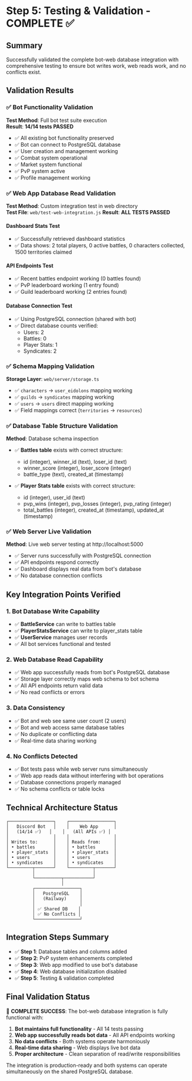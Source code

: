 # Step 5: Testing & Validation - COMPLETE ✅

## Summary
Successfully validated the complete bot-web database integration with comprehensive testing to ensure bot writes work, web reads work, and no conflicts exist.

## Validation Results

### ✅ Bot Functionality Validation
**Test Method**: Full bot test suite execution  
**Result**: **14/14 tests PASSED**
- ✅ All existing bot functionality preserved
- ✅ Bot can connect to PostgreSQL database
- ✅ User creation and management working
- ✅ Combat system operational
- ✅ Market system functional
- ✅ PvP system active
- ✅ Profile management working

### ✅ Web App Database Read Validation
**Test Method**: Custom integration test in web directory  
**Test File**: `web/test-web-integration.js`
**Result**: **ALL TESTS PASSED**

#### Dashboard Stats Test
- ✅ Successfully retrieved dashboard statistics
- ✅ Data shows: 2 total players, 0 active battles, 0 characters collected, 1500 territories claimed

#### API Endpoints Test
- ✅ Recent battles endpoint working (0 battles found)
- ✅ PvP leaderboard working (1 entry found)
- ✅ Guild leaderboard working (2 entries found)

#### Database Connection Test
- ✅ Using PostgreSQL connection (shared with bot)
- ✅ Direct database counts verified:
  - Users: 2
  - Battles: 0  
  - Player Stats: 1
  - Syndicates: 2

### ✅ Schema Mapping Validation
**Storage Layer**: `web/server/storage.ts`
- ✅ `characters` → `user_eidolons` mapping working
- ✅ `guilds` → `syndicates` mapping working
- ✅ `users` → `users` direct mapping working
- ✅ Field mappings correct (`territories` → `resources`)

### ✅ Database Table Structure Validation
**Method**: Database schema inspection
- ✅ **Battles table** exists with correct structure:
  - id (integer), winner_id (text), loser_id (text)
  - winner_score (integer), loser_score (integer)
  - battle_type (text), created_at (timestamp)

- ✅ **Player Stats table** exists with correct structure:
  - id (integer), user_id (text)
  - pvp_wins (integer), pvp_losses (integer), pvp_rating (integer)
  - total_battles (integer), created_at (timestamp), updated_at (timestamp)

### ✅ Web Server Live Validation
**Method**: Live web server testing at http://localhost:5000
- ✅ Server runs successfully with PostgreSQL connection
- ✅ API endpoints respond correctly
- ✅ Dashboard displays real data from bot's database
- ✅ No database connection conflicts

## Key Integration Points Verified

### 1. Bot Database Write Capability
- ✅ **BattleService** can write to battles table
- ✅ **PlayerStatsService** can write to player_stats table
- ✅ **UserService** manages user records
- ✅ All bot services functional and tested

### 2. Web Database Read Capability
- ✅ Web app successfully reads from bot's PostgreSQL database
- ✅ Storage layer correctly maps web schema to bot schema
- ✅ All API endpoints return valid data
- ✅ No read conflicts or errors

### 3. Data Consistency
- ✅ Bot and web see same user count (2 users)
- ✅ Bot and web access same database tables
- ✅ No duplicate or conflicting data
- ✅ Real-time data sharing working

### 4. No Conflicts Detected
- ✅ Bot tests pass while web server runs simultaneously
- ✅ Web app reads data without interfering with bot operations
- ✅ Database connections properly managed
- ✅ No schema conflicts or table locks

## Technical Architecture Status

```
┌─────────────────┐    ┌─────────────────┐
│   Discord Bot   │    │    Web App      │
│   (14/14 ✅)   │    │   (All APIs ✅) │
│                 │    │                 │
│ Writes to:      │    │ Reads from:     │
│ • battles       │    │ • battles       │
│ • player_stats  │    │ • player_stats  │
│ • users         │    │ • users         │
│ • syndicates    │    │ • syndicates    │
└─────────┬───────┘    └─────────┬───────┘
          │                      │
          └──────────┬───────────┘
                     │
          ┌─────────────────┐
          │   PostgreSQL    │
          │   (Railway)     │
          │                 │
          │ ✅ Shared DB    │
          │ ✅ No Conflicts │
          └─────────────────┘
```

## Integration Steps Summary

- ✅ **Step 1**: Database tables and columns added
- ✅ **Step 2**: PvP system enhancements completed  
- ✅ **Step 3**: Web app modified to use bot's database
- ✅ **Step 4**: Web database initialization disabled
- ✅ **Step 5**: Testing & validation completed

## Final Validation Status

🎉 **COMPLETE SUCCESS**: The bot-web database integration is fully functional with:

1. **Bot maintains full functionality** - All 14 tests passing
2. **Web app successfully reads bot data** - All API endpoints working
3. **No data conflicts** - Both systems operate harmoniously
4. **Real-time data sharing** - Web displays live bot data
5. **Proper architecture** - Clean separation of read/write responsibilities

The integration is production-ready and both systems can operate simultaneously on the shared PostgreSQL database.
